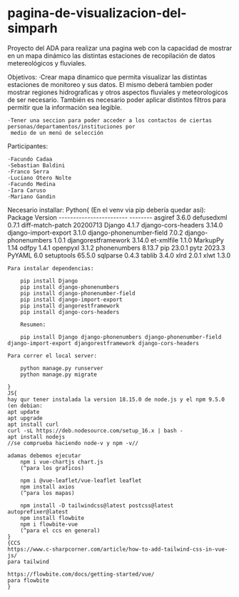 # pagina-de-visualizacion-del-simparh
Proyecto del ADA para realizar una pagina web con la capacidad de mostrar en un mapa dinámico las distintas
estaciones de recopilación de datos metereológicos y fluviales. 

Objetivos:
	·Crear mapa dinamico que permita visualizar las distintas estaciones de monitoreo y sus datos.
	El mismo deberá tambien poder mostrar regiones hidrograficas y otros aspectos fluviales y meteorologicos
	de ser necesario. También es necesario poder aplicar distintos filtros para permitir que la información sea
	legible.
	
	·Tener una seccion para poder acceder a los contactos de ciertas personas/departamentos/instituciones por
	 medio de un menú de selección

Participantes:

	·Facundo Cadaa
	·Sebastian Baldini
	·Franco Serra
	·Luciano Otero Nolte
	·Facundo Medina
	·Iara Caruso
	·Mariano Gandin


Necesario installar:
	Python{
	(En el venv via pip debería quedar así):
		Package                  Version
		------------------------ --------
		asgiref                  3.6.0
		defusedxml               0.7.1
		diff-match-patch         20200713
		Django                   4.1.7
		django-cors-headers      3.14.0
		django-import-export     3.1.0
		django-phonenumber-field 7.0.2
		django-phonenumbers      1.0.1
		djangorestframework      3.14.0
		et-xmlfile               1.1.0
		MarkupPy                 1.14
		odfpy                    1.4.1
		openpyxl                 3.1.2
		phonenumbers             8.13.7
		pip                      23.0.1
		pytz                     2023.3
		PyYAML                   6.0
		setuptools               65.5.0
		sqlparse                 0.4.3
		tablib                   3.4.0
		xlrd                     2.0.1
		xlwt                     1.3.0

	Para instalar dependencias:

		pip install Django
		pip install django-phonenumbers
		pip install django-phonenumber-field
		pip install django-import-export
		pip install djangorestframework
		pip install django-cors-headers

		Resumen:
		
		pip install Django django-phonenumbers django-phonenumber-field django-import-export djangorestframework django-cors-headers

	Para correr el local server:
		
		python manage.py runserver
		python manage.py migrate

	}
	JS{
	hay qur tener instalada la version 18.15.0 de node.js y el npm 9.5.0
	(en debian:
	apt update
	apt upgrade
	apt install curl
	curl -sL https://deb.nodesource.com/setup_16.x | bash -
	apt install nodejs
	//se comprueba haciendo node-v y npm -v//
	
	adamas debemos ejecutar
		npm i vue-chartjs chart.js
		(^para los graficos)
		
		npm i @vue-leaflet/vue-leaflet leaflet
		npm install axios
		(^para los mapas)
		
		npm install -D tailwindcss@latest postcss@latest autoprefixer@latest
		npm install flowbite
		npm i flowbite-vue
		(^para el ccs en general)
	}
	{CCS
	https://www.c-sharpcorner.com/article/how-to-add-tailwind-css-in-vue-js/
	para tailwind
	
	https://flowbite.com/docs/getting-started/vue/
	para flowbite
	}
	
